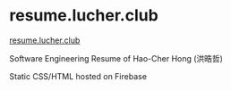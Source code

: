 # resume.lucher.club

[resume.lucher.club](https://resume.lucher.club)

Software Engineering Resume of Hao-Cher Hong (洪晧哲)

Static CSS/HTML hosted on Firebase
